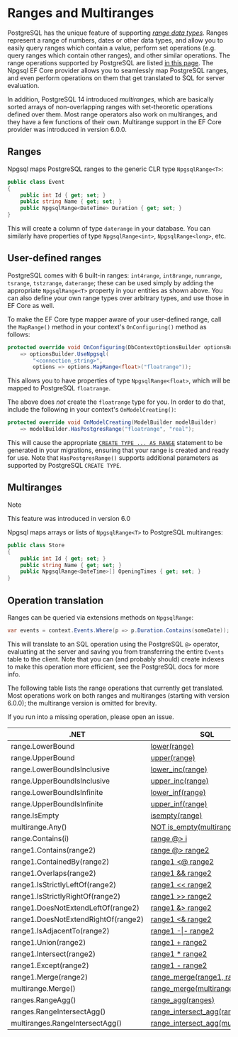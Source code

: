 # Ranges and Multiranges

PostgreSQL has the unique feature of supporting [*range data types*](https://www.postgresql.org/docs/current/static/rangetypes.html). Ranges represent a range of numbers, dates or other data types, and allow you to easily query ranges which contain a value, perform set operations (e.g. query ranges which contain other ranges), and other similar operations. The range operations supported by PostgreSQL are listed [in this page](https://www.postgresql.org/docs/current/static/functions-range.html). The Npgsql EF Core provider allows you to seamlessly map PostgreSQL ranges, and even perform operations on them that get translated to SQL for server evaluation.

In addition, PostgreSQL 14 introduced *multiranges*, which are basically sorted arrays of non-overlapping ranges with set-theoretic operations defined over them. Most range operators also work on multiranges, and they have a few functions of their own. Multirange support in the EF Core provider was introduced in version 6.0.0.

## Ranges

Npgsql maps PostgreSQL ranges to the generic CLR type `NpgsqlRange<T>`:

```c#
public class Event
{
    public int Id { get; set; }
    public string Name { get; set; }
    public NpgsqlRange<DateTime> Duration { get; set; }
}
```

This will create a column of type `daterange` in your database. You can similarly have properties of type `NpgsqlRange<int>`, `NpgsqlRange<long>`, etc.

## User-defined ranges

PostgreSQL comes with 6 built-in ranges: `int4range`, `int8range`, `numrange`, `tsrange`, `tstzrange`, `daterange`; these can be used simply by adding the appropriate `NpgsqlRange<T>` property in your entities as shown above. You can also define your own range types over arbitrary types, and use those in EF Core as well.

To make the EF Core type mapper aware of your user-defined range, call the `MapRange()` method in your context's `OnConfiguring()` method as follows:

```c#
protected override void OnConfiguring(DbContextOptionsBuilder optionsBuilder)
    => optionsBuilder.UseNpgsql(
        "<connection_string>",
        options => options.MapRange<float>("floatrange"));
```

This allows you to have properties of type `NpgsqlRange<float>`, which will be mapped to PostgreSQL `floatrange`.

The above does *not* create the `floatrange` type for you. In order to do that, include the following in your context's `OnModelCreating()`:

```c#
protected override void OnModelCreating(ModelBuilder modelBuilder)
    => modelBuilder.HasPostgresRange("floatrange", "real");
```

This will cause the appropriate [`CREATE TYPE ... AS RANGE`](https://www.postgresql.org/docs/current/static/sql-createtype.html) statement to be generated in your migrations, ensuring that your range is created and ready for use. Note that `HasPostgresRange()` supports additional parameters as supported by PostgreSQL `CREATE TYPE`.

## Multiranges

> [!NOTE]
> This feature was introduced in version 6.0

Npgsql maps arrays or lists of `NpgsqlRange<T>` to PostgreSQL multiranges:

```c#
public class Store
{
    public int Id { get; set; }
    public string Name { get; set; }
    public NpgsqlRange<DateTime>[] OpeningTimes { get; set; }
}
```

## Operation translation

Ranges can be queried via extensions methods on `NpgsqlRange`:

```c#
var events = context.Events.Where(p => p.Duration.Contains(someDate));
```

This will translate to an SQL operation using the PostgreSQL `@>` operator, evaluating at the server and saving you from transferring the entire `Events` table to the client. Note that you can (and probably should) create indexes to make this operation more efficient, see the PostgreSQL docs for more info.

The following table lists the range operations that currently get translated. Most operations work on both ranges and multiranges (starting with version 6.0.0); the multirange version is omitted for brevity.

If you run into a missing operation, please open an issue.

.NET                                  | SQL
--------------------------------------|-----
range.LowerBound                      | [lower(range)](https://www.postgresql.org/docs/current/functions-range.html#RANGE-FUNCTIONS-TABLE)
range.UpperBound                      | [upper(range)](https://www.postgresql.org/docs/current/functions-range.html#RANGE-FUNCTIONS-TABLE)
range.LowerBoundIsInclusive           | [lower_inc(range)](https://www.postgresql.org/docs/current/functions-range.html#RANGE-FUNCTIONS-TABLE)
range.UpperBoundIsInclusive           | [upper_inc(range)](https://www.postgresql.org/docs/current/functions-range.html#RANGE-FUNCTIONS-TABLE)
range.LowerBoundIsInfinite            | [lower_inf(range)](https://www.postgresql.org/docs/current/functions-range.html#RANGE-FUNCTIONS-TABLE)
range.UpperBoundIsInfinite            | [upper_inf(range)](https://www.postgresql.org/docs/current/functions-range.html#RANGE-FUNCTIONS-TABLE)
range.IsEmpty                         | [isempty(range)](https://www.postgresql.org/docs/current/functions-range.html#RANGE-FUNCTIONS-TABLE)
multirange.Any()                      | [NOT is_empty(multirange)](https://www.postgresql.org/docs/current/functions-range.html#MULTIRANGE-FUNCTIONS-TABLE)
range.Contains(i)                     | [range @> i](https://www.postgresql.org/docs/current/static/functions-range.html#RANGE-OPERATORS-TABLE)
range1.Contains(range2)               | [range @> range2](https://www.postgresql.org/docs/current/static/functions-range.html#RANGE-OPERATORS-TABLE)
range1.ContainedBy(range2)            | [range1 <@ range2](https://www.postgresql.org/docs/current/static/functions-range.html#RANGE-OPERATORS-TABLE)
range1.Overlaps(range2)               | [range1 && range2](https://www.postgresql.org/docs/current/static/functions-range.html#RANGE-OPERATORS-TABLE)
range1.IsStrictlyLeftOf(range2)       | [range1 << range2](https://www.postgresql.org/docs/current/static/functions-range.html#RANGE-OPERATORS-TABLE)
range1.IsStrictlyRightOf(range2)      | [range1 >> range2](https://www.postgresql.org/docs/current/static/functions-range.html#RANGE-OPERATORS-TABLE)
range1.DoesNotExtendLeftOf(range2)    | [range1 &> range2](https://www.postgresql.org/docs/current/static/functions-range.html#RANGE-OPERATORS-TABLE)
range1.DoesNotExtendRightOf(range2)   | [range1 <& range2](https://www.postgresql.org/docs/current/static/functions-range.html#RANGE-OPERATORS-TABLE)
range1.IsAdjacentTo(range2)           | [range1 -\|- range2](https://www.postgresql.org/docs/current/static/functions-range.html#RANGE-OPERATORS-TABLE)
range1.Union(range2)                  | [range1 + range2](https://www.postgresql.org/docs/current/static/functions-range.html#RANGE-OPERATORS-TABLE)
range1.Intersect(range2)              | [range1 * range2](https://www.postgresql.org/docs/current/static/functions-range.html#RANGE-OPERATORS-TABLE)
range1.Except(range2)                 | [range1 - range2](https://www.postgresql.org/docs/current/static/functions-range.html#RANGE-OPERATORS-TABLE)
range1.Merge(range2)                  | [range_merge(range1, range2)](https://www.postgresql.org/docs/current/functions-range.html#RANGE-FUNCTIONS-TABLE)
multirange.Merge()                    | [range_merge(multirange)](https://www.postgresql.org/docs/current/functions-range.html#MULTIRANGE-FUNCTIONS-TABLE)
ranges.RangeAgg()                     | [range_agg(ranges)](https://www.postgresql.org/docs/current/functions-aggregate.html)
ranges.RangeIntersectAgg()            | [range_intersect_agg(ranges)](https://www.postgresql.org/docs/current/functions-aggregate.html)
multiranges.RangeIntersectAgg()       | [range_intersect_agg(multiranges)](https://www.postgresql.org/docs/current/functions-aggregate.html)                | Added in 7.0, See [Aggregate functions](translations.md#aggregate-functions).
